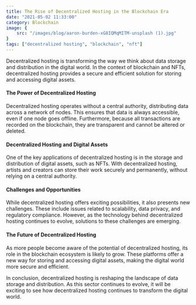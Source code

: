 ```yaml
---
title: The Rise of Decentralized Hosting in the Blockchain Era
date: "2021-05-02 11:33:00"
category: Blockchain
image: {
	src: "/images/blog/aaron-burden-xG8IQMqMITM-unsplash (1).jpg"
}
tags: ["decentralized hosting", "blockchain", "nft"]
---
```


Decentralized hosting is transforming the way we think about data storage and distribution in the digital world. In the context of blockchain and NFTs, decentralized hosting provides a secure and efficient solution for storing and accessing digital assets.

#### The Power of Decentralized Hosting

Decentralized hosting operates without a central authority, distributing data across a network of nodes. This ensures that data is always accessible, even if one node goes offline. Furthermore, because all transactions are recorded on the blockchain, they are transparent and cannot be altered or deleted.

#### Decentralized Hosting and Digital Assets

One of the key applications of decentralized hosting is in the storage and distribution of digital assets, such as NFTs. With decentralized hosting, artists and creators can store their work securely and permanently, without relying on a central authority.

#### Challenges and Opportunities

While decentralized hosting offers exciting possibilities, it also presents new challenges. These include issues related to scalability, data privacy, and regulatory compliance. However, as the technology behind decentralized hosting continues to evolve, solutions to these challenges are emerging.

#### The Future of Decentralized Hosting

As more people become aware of the potential of decentralized hosting, its role in the blockchain ecosystem is likely to grow. These platforms offer a new way for storing and accessing digital assets, making the digital world more secure and efficient.

In conclusion, decentralized hosting is reshaping the landscape of data storage and distribution. As this sector continues to evolve, it will be exciting to see how decentralized hosting continues to transform the digital world.
